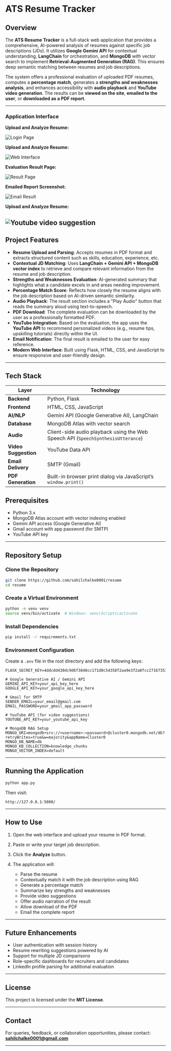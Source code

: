 # ATS Resume Tracker

## Overview

The **ATS Resume Tracker** is a full-stack web application that provides a comprehensive, AI-powered analysis of resumes against specific job descriptions (JDs). It utilizes **Google Gemini API** for contextual understanding, **LangChain** for orchestration, and **MongoDB** with vector search to implement **Retrieval-Augmented Generation (RAG)**. This ensures deep semantic matching between resumes and job descriptions.

The system offers a professional evaluation of uploaded PDF resumes, computes a **percentage match**, generates a **strengths and weaknesses analysis**, and enhances accessibility with **audio playback** and **YouTube video generation**. The results can be **viewed on the site**, **emailed to the user**, or **downloaded as a PDF report**.

---

### Application Interface

**Upload and Analyze Resume:**

![Login Page]()

**Upload and Analyze Resume:**

![Web Interface](https://github.com/user-attachments/assets/d9d2b6cd-e140-4304-ae23-35d948a800c8)

**Evaluation Result Page:**

![Result Page](https://github.com/user-attachments/assets/bd5a4c70-0fef-4fb4-a6f7-c2dae2df9bc3)

**Emailed Report Screenshot:**

![Email Result](https://github.com/user-attachments/assets/03a4dab1-f217-41f9-b21d-6b5df6527653)

**Upload and Analyze Resume:**

## ![Youtube video suggestion]()

## Project Features

- **Resume Upload and Parsing**: Accepts resumes in PDF format and extracts structured content such as skills, education, experience, etc.
- **Contextual JD Matching**: Uses **LangChain + Gemini API + MongoDB vector index** to retrieve and compare relevant information from the resume and job description.
- **Strengths and Weaknesses Evaluation**: AI-generated summary that highlights what a candidate excels in and areas needing improvement.
- **Percentage Match Score**: Reflects how closely the resume aligns with the job description based on AI-driven semantic similarity.
- **Audio Playback**: The result section includes a "Play Audio" button that reads the summary aloud using text-to-speech.
- **PDF Download**: The complete evaluation can be downloaded by the user as a professionally formatted PDF.
- **YouTube Integration**: Based on the evaluation, the app uses the **YouTube API** to recommend personalized videos (e.g., resume tips, upskilling tutorials) directly within the UI.
- **Email Notification**: The final result is emailed to the user for easy reference.
- **Modern Web Interface**: Built using Flask, HTML, CSS, and JavaScript to ensure responsive and user-friendly design.

---

## Tech Stack

| Layer                | Technology                                                                       |
| -------------------- | -------------------------------------------------------------------------------- |
| **Backend**          | Python, Flask                                                                    |
| **Frontend**         | HTML, CSS, JavaScript                                                            |
| **AI/NLP**           | Gemini API (Google Generative AI), LangChain                                     |
| **Database**         | MongoDB Atlas with vector search                                                 |
| **Audio**            | Client-side audio playback using the Web Speech API (`SpeechSynthesisUtterance`) |
| **Video Suggestion** | YouTube Data API                                                                 |
| **Email Delivery**   | SMTP (Gmail)                                                                     |
| **PDF Generation**   | Built-in browser print dialog via JavaScript’s `window.print()`                  |

## Prerequisites

- Python 3.x
- MongoDB Atlas account with vector indexing enabled
- Gemini API access (Google Generative AI)
- Gmail account with app password (for SMTP)
- YouTube API key

---

## Repository Setup

### Clone the Repository

```bash
git clone https://github.com/sahilchalke0001/resume
cd resume
```

### Create a Virtual Environment

```bash
python -m venv venv
source venv/bin/activate  # Windows: venv\Scripts\activate
```

### Install Dependencies

```bash
pip install -r requirements.txt
```

### Environment Configuration

Create a `.env` file in the root directory and add the following keys:

```env
FLASK_SECRET_KEY=4ddcdd430dc9d6f3848cc171d0c54358f2aa9e3f2a8fcc27167353105a4b610d

# Google Generative AI / Gemini API
GEMINI_API_KEY=your_api_key_here
GOOGLE_API_KEY=your_google_api_key_here

# Gmail for SMTP
SENDER_EMAIL=your_email@gmail.com
EMAIL_PASSWORD=your_gmail_app_password

# YouTube API (for video suggestions)
YOUTUBE_API_KEY=your_youtube_api_key

# MongoDB RAG Setup
MONGO_URI=mongodb+srv://<username>:<password>@cluster0.mongodb.net/db?retryWrites=true&w=majority&appName=Cluster0
MONGO_DB_NAME=db
MONGO_KB_COLLECTION=knowledge_chunks
MONGO_VECTOR_INDEX=default
```

---

## Running the Application

```bash
python app.py
```

Then visit:

```
http://127.0.0.1:5000/
```

---

## How to Use

1. Open the web interface and upload your resume in PDF format.
2. Paste or write your target job description.
3. Click the **Analyze** button.
4. The application will:

   - Parse the resume
   - Contextually match it with the job description using RAG
   - Generate a percentage match
   - Summarize key strengths and weaknesses
   - Provide video suggestions
   - Offer audio narration of the result
   - Allow download of the PDF
   - Email the complete report

---

## Future Enhancements

- User authentication with session history
- Resume rewriting suggestions powered by AI
- Support for multiple JD comparisons
- Role-specific dashboards for recruiters and candidates
- LinkedIn profile parsing for additional evaluation

---

## License

This project is licensed under the **MIT License**.

---

## Contact

For queries, feedback, or collaboration opportunities, please contact:
**[sahilchalke0001@gmail.com](mailto:sahilchalke0001@gmail.com)**

---

